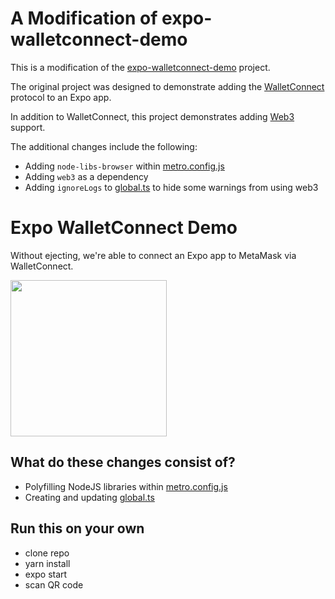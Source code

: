 # A Modification of expo-walletconnect-demo

This is a modification of the [expo-walletconnect-demo](https://github.com/draftbit/expo-walletconnect-demo) project.

The original project was designed to demonstrate adding the [WalletConnect](https://docs.walletconnect.com/) protocol to an Expo app.

In addition to WalletConnect, this project demonstrates adding [Web3](https://web3js.readthedocs.io/en/1.0/web3-eth.html) support.

The additional changes include the following:

- Adding `node-libs-browser` within [metro.config.js](./metro.config.js)
- Adding `web3` as a dependency
- Adding `ignoreLogs` to [global.ts](./global.ts) to hide some warnings from using web3

# Expo WalletConnect Demo

Without ejecting, we're able to connect an Expo app to MetaMask via WalletConnect.

<img src="./Demo.gif" width="250" />

## What do these changes consist of?

- Polyfilling NodeJS libraries within [metro.config.js](./metro.config.js)
- Creating and updating [global.ts](./global.ts)

## Run this on your own
- clone repo
- yarn install
- expo start
- scan QR code
